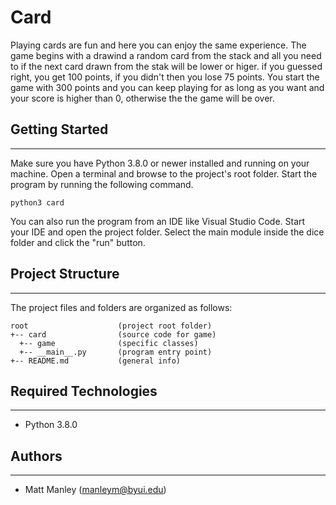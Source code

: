 # Card
Playing cards are fun and here you can enjoy the same experience. The game begins with a drawind a random card from the stack and all you  need to  if the next card drawn from the stak will be lower or higer. if you guessed right, you get 100 points, if you didn't then you lose 75 points. 
You start the game with 300 points and you can keep playing for as long as you want and your score is higher than 0, otherwise the the game will be over.

## Getting Started
---
Make sure you have Python 3.8.0 or newer installed and running on your machine. Open a terminal and 
browse to the project's root folder. Start the program by running the following command.
```
python3 card 
```
You can also run the program from an IDE like Visual Studio Code. Start your IDE and open the 
project folder. Select the main module inside the dice folder and click the "run" button.

## Project Structure
---
The project files and folders are organized as follows:
```
root                    (project root folder)
+-- card                (source code for game)
  +-- game              (specific classes)
  +-- __main__.py       (program entry point)
+-- README.md           (general info)
```

## Required Technologies
---
* Python 3.8.0

## Authors
---
* Matt Manley (manleym@byui.edu)

